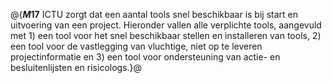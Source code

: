 @{**$M17$**
ICTU zorgt dat een aantal tools snel beschikbaar is bij start en uitvoering van een project. Hieronder vallen alle verplichte tools, aangevuld met 1) een tool voor het snel beschikbaar stellen en installeren van tools, 2) een tool voor de vastlegging van vluchtige, niet op te leveren projectinformatie en 3) een tool voor ondersteuning van actie- en besluitenlijsten en risicologs.}@
